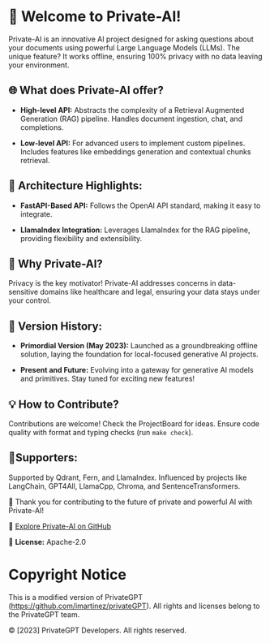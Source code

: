 

# 🚀 Welcome to Private-AI!

Private-AI is an innovative AI project designed for asking questions about your documents using powerful Large Language Models (LLMs). The unique feature? It works offline, ensuring 100% privacy with no data leaving your environment.

## 🌐 What does Private-AI offer?

- **High-level API:** Abstracts the complexity of a Retrieval Augmented Generation (RAG) pipeline. Handles document ingestion, chat, and completions.
  
- **Low-level API:** For advanced users to implement custom pipelines. Includes features like embeddings generation and contextual chunks retrieval.

## 🧩 Architecture Highlights:

- **FastAPI-Based API:** Follows the OpenAI API standard, making it easy to integrate.
  
- **LlamaIndex Integration:** Leverages LlamaIndex for the RAG pipeline, providing flexibility and extensibility.

## 🌟 Why Private-AI?

Privacy is the key motivator! Private-AI addresses concerns in data-sensitive domains like healthcare and legal, ensuring your data stays under your control.

## 📅 Version History:

- **Primordial Version (May 2023):** Launched as a groundbreaking offline solution, laying the foundation for local-focused generative AI projects.

- **Present and Future:** Evolving into a gateway for generative AI models and primitives. Stay tuned for exciting new features!

## 💡 How to Contribute?

Contributions are welcome! Check the ProjectBoard for ideas. Ensure code quality with format and typing checks (run `make check`).

## 🤗Supporters:

Supported by Qdrant, Fern, and LlamaIndex. Influenced by projects like LangChain, GPT4All, LlamaCpp, Chroma, and SentenceTransformers.

👏 Thank you for contributing to the future of private and powerful AI with Private-AI! 

🔗 [Explore Private-AI on GitHub](https://github.com/imartinez/privateGPT)

📝 **License:** Apache-2.0
# Copyright Notice
This is a modified version of PrivateGPT (https://github.com/imartinez/privateGPT). All rights and licenses belong to the PrivateGPT team.

© [2023] PrivateGPT Developers. All rights reserved.

